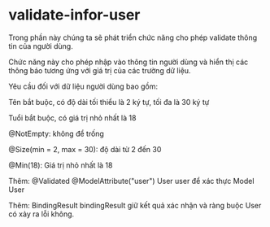 # validate-infor-user
Trong phần này chúng ta sẽ phát triển chức năng cho phép validate thông tin của người dùng.

Chức năng này cho phép nhập vào thông tin người dùng và hiển thị các thông báo tương ứng với giá trị của các trường dữ liệu.

Yêu cầu đối với dữ liệu người dùng bao gồm:

Tên bắt buộc, có độ dài tối thiểu là 2 ký tự, tối đa là 30 ký tự

Tuổi bắt buộc, có giá trị nhỏ nhất là 18

@NotEmpty: không để trống

@Size(min = 2, max = 30): độ dài từ 2 đến 30

@Min(18): Giá trị nhỏ nhất là 18

Thêm: @Validated @ModelAttribute("user") User user để xác thực Model User

Thêm: 
BindingResult bindingResult giữ kết quả xác nhận và ràng buộc User có xảy ra lỗi không.

